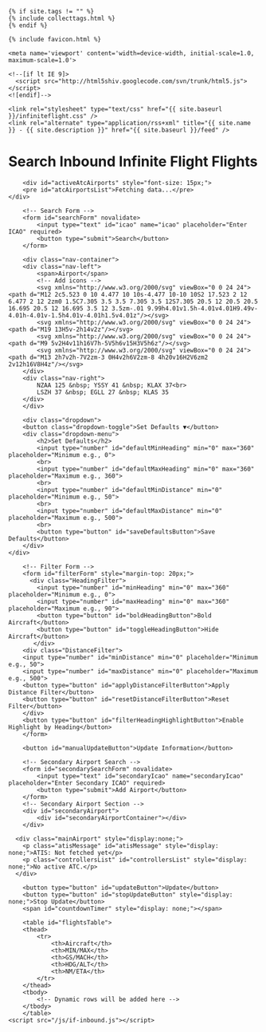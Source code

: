 <head>
    <title>Infinite Flight Inbound Search</title>
     
    {% if site.tags != "" %}
    {% include collecttags.html %}
    {% endif %}
    
    {% include favicon.html %}
    
    <meta name='viewport' content='width=device-width, initial-scale=1.0, maximum-scale=1.0'>

    <!--[if lt IE 9]>
      <script src="http://html5shiv.googlecode.com/svn/trunk/html5.js"></script>
    <![endif]-->

    <link rel="stylesheet" type="text/css" href="{{ site.baseurl }}/infiniteflight.css" />
    <link rel="alternate" type="application/rss+xml" title="{{ site.name }} - {{ site.description }}" href="{{ site.baseurl }}/feed" />
  </head>

  <body>
    <div class="container">
        <h1>Search Inbound Infinite Flight Flights</h1>
        
        <div id="activeAtcAirports" style="font-size: 15px;">
        <pre id="atcAirportsList">Fetching data...</pre>
    </div>

        <!-- Search Form -->
        <form id="searchForm" novalidate>
            <input type="text" id="icao" name="icao" placeholder="Enter ICAO" required>
            <button type="submit">Search</button>
        </form>
        
        <div class="nav-container">
        <div class="nav-left">
            <span>Airport</span>
            <!-- Add icons -->
            <svg xmlns="http://www.w3.org/2000/svg" viewBox="0 0 24 24"><path d="M12 2c5.523 0 10 4.477 10 10s-4.477 10-10 10S2 17.523 2 12 6.477 2 12 2zm0 1.5C7.305 3.5 3.5 7.305 3.5 12S7.305 20.5 12 20.5 20.5 16.695 20.5 12 16.695 3.5 12 3.5zm-.01 9.99h4.01v1.5h-4.01v4.01H9.49v-4.01h-4.01v-1.5h4.01v-4.01h1.5v4.01z"/></svg>
            <svg xmlns="http://www.w3.org/2000/svg" viewBox="0 0 24 24"><path d="M19 13H5v-2h14v2z"/></svg>
            <svg xmlns="http://www.w3.org/2000/svg" viewBox="0 0 24 24"><path d="M9 5v2H4v11h16V7h-5V5h6v15H3V5h6z"/></svg>
            <svg xmlns="http://www.w3.org/2000/svg" viewBox="0 0 24 24"><path d="M13 2h7v2h-7V2zm-3 0H4v2h6V2zm-8 4h20v16H2V6zm2 2v12h16V8H4z"/></svg>
        </div>
        <div class="nav-right">
            NZAA 125 &nbsp; YSSY 41 &nbsp; KLAX 37<br>
            LSZH 37 &nbsp; EGLL 27 &nbsp; KLAS 35
        </div>
        </div>
        
        <div class="dropdown">
        <button class="dropdown-toggle">Set Defaults ▼</button>
        <div class="dropdown-menu">
            <h2>Set Defaults</h2>
            <input type="number" id="defaultMinHeading" min="0" max="360" placeholder="Minimum e.g., 0">
            <br>
            <input type="number" id="defaultMaxHeading" min="0" max="360" placeholder="Maximum e.g., 360">
            <br>
            <input type="number" id="defaultMinDistance" min="0" placeholder="Minimum e.g., 50">
            <br>
            <input type="number" id="defaultMaxDistance" min="0" placeholder="Maximum e.g., 500">
            <br>
            <button type="button" id="saveDefaultsButton">Save Defaults</button>
        </div>
    </div>

        <!-- Filter Form -->
        <form id="filterForm" style="margin-top: 20px;">
          <div class="HeadingFilter">
            <input type="number" id="minHeading" min="0" max="360" placeholder="Minimum e.g., 0">
            <input type="number" id="maxHeading" min="0" max="360" placeholder="Maximum e.g., 90">
            <button type="button" id="boldHeadingButton">Bold Aircraft</button>
            <button type="button" id="toggleHeadingButton">Hide Aircraft</button>
           </div> 
        <div class="DistanceFilter">
        <input type="number" id="minDistance" min="0" placeholder="Minimum e.g., 50">
        <input type="number" id="maxDistance" min="0" placeholder="Maximum e.g., 500">
        <button type="button" id="applyDistanceFilterButton">Apply Distance Filter</button>
        <button type="button" id="resetDistanceFilterButton">Reset Filter</button>
        </div>
        <button type="button" id="filterHeadingHighlightButton">Enable Highlight by Heading</button>
        </form>
        
        <button id="manualUpdateButton">Update Information</button>
        
        <!-- Secondary Airport Search -->
        <form id="secondarySearchForm" novalidate>
            <input type="text" id="secondaryIcao" name="secondaryIcao" placeholder="Enter Secondary ICAO" required>
            <button type="submit">Add Airport</button>
        </form>
        <!-- Secondary Airport Section -->
        <div id="secondaryAirport">
            <div id="secondaryAirportContainer"></div>
        </div>
        
      <div class="mainAirport" style="display:none;">
        <p class="atisMessage" id="atisMessage" style="display: none;">ATIS: Not fetched yet</p>    
        <p class="controllersList" id="controllersList" style="display: none;">No active ATC.</p>
      </div>

        <button type="button" id="updateButton">Update</button>
        <button type="button" id="stopUpdateButton" style="display: none;">Stop Update</button>
        <span id="countdownTimer" style="display: none;"></span>
        
        <table id="flightsTable">
        <thead>
            <tr>
                <th>Aircraft</th>
                <th>MIN/MAX</th>
                <th>GS/MACH</th>
                <th>HDG/ALT</th>
                <th>NM/ETA</th>
            </tr>
        </thead>
        <tbody>
            <!-- Dynamic rows will be added here -->
        </tbody>
        </table>
    <script src="/js/if-inbound.js"></script>